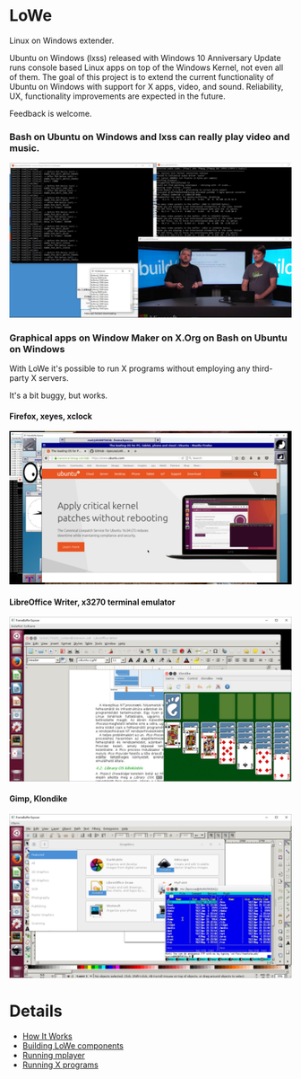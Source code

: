 # LoWe
Linux on Windows extender.

Ubuntu on Windows (lxss) released with Windows 10 Anniversary Update runs console based Linux apps on top of the Windows Kernel, not even all of them. The goal of this project is to extend the current functionality of Ubuntu on Windows with support for X apps, video, and sound. Reliability, UX, functionality improvements are expected in the future.

Feedback is welcome.

### Bash on Ubuntu on Windows and lxss can really play video and music.

![working LoWe and mplayer](docs/img/readme/01_mplayer.jpg "Ubuntu on Windows can play video and music")

### Graphical apps on Window Maker on X.Org on Bash on Ubuntu on Windows

With LoWe it's possible to run X programs without employing any third-party X servers.

It's a bit buggy, but works. 

#### Firefox, xeyes, xclock

![working LoWe and X](docs/img/readme/02_x1.jpg "Ubuntu on Windows can run x")

#### LibreOffice Writer, x3270 terminal emulator

![working LoWe and X](docs/img/readme/03_x2.jpg "Ubuntu on Windows can run x")

#### Gimp, Klondike

![working LoWe and X](docs/img/readme/04_x3.jpg "Ubuntu on Windows can run x")

# Details

- [How It Works](docs/howitworks.md)
- [Building LoWe components](docs/buildrun.md)
- [Running mplayer](docs/mplayer.md)
- [Running X programs](docs/x.md)
